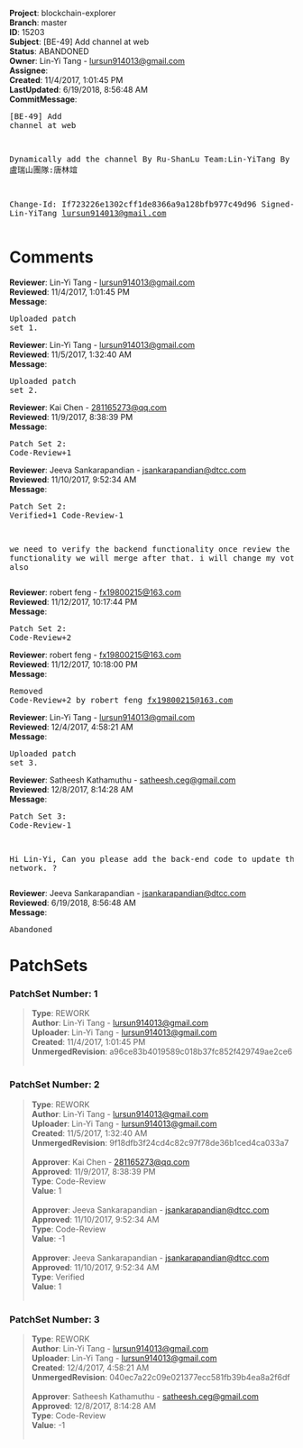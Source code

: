 <strong>Project</strong>: blockchain-explorer<br><strong>Branch</strong>: master<br><strong>ID</strong>: 15203<br><strong>Subject</strong>: [BE-49] Add channel at web<br><strong>Status</strong>: ABANDONED<br><strong>Owner</strong>: Lin-Yi Tang - lursun914013@gmail.com<br><strong>Assignee</strong>:<br><strong>Created</strong>: 11/4/2017, 1:01:45 PM<br><strong>LastUpdated</strong>: 6/19/2018, 8:56:48 AM<br><strong>CommitMessage</strong>:<br><pre>[BE-49] Add channel at web

Dynamically add the channel
By Ru-ShanLu Team:Lin-YiTang
By 盧瑞山團隊:唐林竩

Change-Id: If723226e1302cff1de8366a9a128bfb977c49d96
Signed-off-by: Lin-YiTang <lursun914013@gmail.com>
</pre><h1>Comments</h1><strong>Reviewer</strong>: Lin-Yi Tang - lursun914013@gmail.com<br><strong>Reviewed</strong>: 11/4/2017, 1:01:45 PM<br><strong>Message</strong>: <pre>Uploaded patch set 1.</pre><strong>Reviewer</strong>: Lin-Yi Tang - lursun914013@gmail.com<br><strong>Reviewed</strong>: 11/5/2017, 1:32:40 AM<br><strong>Message</strong>: <pre>Uploaded patch set 2.</pre><strong>Reviewer</strong>: Kai Chen - 281165273@qq.com<br><strong>Reviewed</strong>: 11/9/2017, 8:38:39 PM<br><strong>Message</strong>: <pre>Patch Set 2: Code-Review+1</pre><strong>Reviewer</strong>: Jeeva Sankarapandian - jsankarapandian@dtcc.com<br><strong>Reviewed</strong>: 11/10/2017, 9:52:34 AM<br><strong>Message</strong>: <pre>Patch Set 2: Verified+1 Code-Review-1

we need to verify the backend functionality once review the channel functionality we will merge after that. i will change my vote also</pre><strong>Reviewer</strong>: robert feng - fx19800215@163.com<br><strong>Reviewed</strong>: 11/12/2017, 10:17:44 PM<br><strong>Message</strong>: <pre>Patch Set 2: Code-Review+2</pre><strong>Reviewer</strong>: robert feng - fx19800215@163.com<br><strong>Reviewed</strong>: 11/12/2017, 10:18:00 PM<br><strong>Message</strong>: <pre>Removed Code-Review+2 by robert feng <fx19800215@163.com>
</pre><strong>Reviewer</strong>: Lin-Yi Tang - lursun914013@gmail.com<br><strong>Reviewed</strong>: 12/4/2017, 4:58:21 AM<br><strong>Message</strong>: <pre>Uploaded patch set 3.</pre><strong>Reviewer</strong>: Satheesh Kathamuthu - satheesh.ceg@gmail.com<br><strong>Reviewed</strong>: 12/8/2017, 8:14:28 AM<br><strong>Message</strong>: <pre>Patch Set 3: Code-Review-1

Hi Lin-Yi, Can you please add the back-end code to update the fabric network. ?</pre><strong>Reviewer</strong>: Jeeva Sankarapandian - jsankarapandian@dtcc.com<br><strong>Reviewed</strong>: 6/19/2018, 8:56:48 AM<br><strong>Message</strong>: <pre>Abandoned</pre><h1>PatchSets</h1><h3>PatchSet Number: 1</h3><blockquote><strong>Type</strong>: REWORK<br><strong>Author</strong>: Lin-Yi Tang - lursun914013@gmail.com<br><strong>Uploader</strong>: Lin-Yi Tang - lursun914013@gmail.com<br><strong>Created</strong>: 11/4/2017, 1:01:45 PM<br><strong>UnmergedRevision</strong>: a96ce83b4019589c018b37fc852f429749ae2ce6<br><br></blockquote><h3>PatchSet Number: 2</h3><blockquote><strong>Type</strong>: REWORK<br><strong>Author</strong>: Lin-Yi Tang - lursun914013@gmail.com<br><strong>Uploader</strong>: Lin-Yi Tang - lursun914013@gmail.com<br><strong>Created</strong>: 11/5/2017, 1:32:40 AM<br><strong>UnmergedRevision</strong>: 9f18dfb3f24cd4c82c97f78de36b1ced4ca033a7<br><br><strong>Approver</strong>: Kai Chen - 281165273@qq.com<br><strong>Approved</strong>: 11/9/2017, 8:38:39 PM<br><strong>Type</strong>: Code-Review<br><strong>Value</strong>: 1<br><br><strong>Approver</strong>: Jeeva Sankarapandian - jsankarapandian@dtcc.com<br><strong>Approved</strong>: 11/10/2017, 9:52:34 AM<br><strong>Type</strong>: Code-Review<br><strong>Value</strong>: -1<br><br><strong>Approver</strong>: Jeeva Sankarapandian - jsankarapandian@dtcc.com<br><strong>Approved</strong>: 11/10/2017, 9:52:34 AM<br><strong>Type</strong>: Verified<br><strong>Value</strong>: 1<br><br></blockquote><h3>PatchSet Number: 3</h3><blockquote><strong>Type</strong>: REWORK<br><strong>Author</strong>: Lin-Yi Tang - lursun914013@gmail.com<br><strong>Uploader</strong>: Lin-Yi Tang - lursun914013@gmail.com<br><strong>Created</strong>: 12/4/2017, 4:58:21 AM<br><strong>UnmergedRevision</strong>: 040ec7a22c09e021377ecc581fb39b4ea8a2f6df<br><br><strong>Approver</strong>: Satheesh Kathamuthu - satheesh.ceg@gmail.com<br><strong>Approved</strong>: 12/8/2017, 8:14:28 AM<br><strong>Type</strong>: Code-Review<br><strong>Value</strong>: -1<br><br></blockquote>